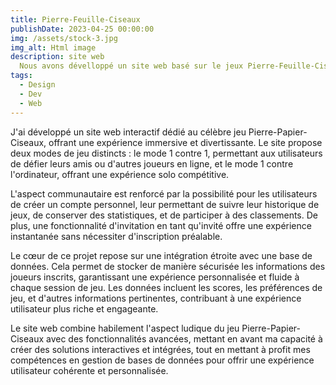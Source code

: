```yaml
---
title: Pierre-Feuille-Ciseaux
publishDate: 2023-04-25 00:00:00
img: /assets/stock-3.jpg
img_alt: Html image
description: site web
  Nous avons dévelloppé un site web basé sur le jeux Pierre-Feuille-Ciseaux.
tags:
  - Design
  - Dev
  - Web
---
```


J'ai développé un site web interactif dédié au célèbre jeu Pierre-Papier-Ciseaux, offrant une expérience immersive et divertissante. Le site propose deux modes de jeu distincts : le mode 1 contre 1, permettant aux utilisateurs de défier leurs amis ou d'autres joueurs en ligne, et le mode 1 contre l'ordinateur, offrant une expérience solo compétitive.

L'aspect communautaire est renforcé par la possibilité pour les utilisateurs de créer un compte personnel, leur permettant de suivre leur historique de jeux, de conserver des statistiques, et de participer à des classements. De plus, une fonctionnalité d'invitation en tant qu'invité offre une expérience instantanée sans nécessiter d'inscription préalable.

Le cœur de ce projet repose sur une intégration étroite avec une base de données. Cela permet de stocker de manière sécurisée les informations des joueurs inscrits, garantissant une expérience personnalisée et fluide à chaque session de jeu. Les données incluent les scores, les préférences de jeu, et d'autres informations pertinentes, contribuant à une expérience utilisateur plus riche et engageante.

Le site web combine habilement l'aspect ludique du jeu Pierre-Papier-Ciseaux avec des fonctionnalités avancées, mettant en avant ma capacité à créer des solutions interactives et intégrées, tout en mettant à profit mes compétences en gestion de bases de données pour offrir une expérience utilisateur cohérente et personnalisée.
